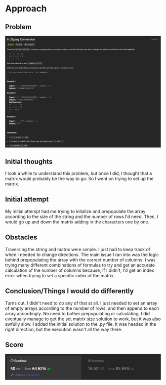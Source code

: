 # Approach

## Problem

![Problem 6](problem_image.png)


## Initial thoughts

I took a while to understand this problem, but once I did, I thought that a matrix would probably be the way to go. So I went on trying to set up the matrix.

## Initial attempt

My initial attempt had me trying to initalize and prepopulate the array according to the size of the string and the number of rows I'd need. Then, I would go up and down the matrix adding in the characters one by one. 

## Obstacles

Traversing the string and matrix were simple. I just had to keep track of when I needed to change directions. The main issue I ran into was the logic behind prepopulating the array with the correct number of columns. I was trying many different combinations of formulas to try and get an accurate calculation of the number of columns because, if I didn't, I'd get an index error when trying to set a specific index of the matrix.

## Conclusion/Things I would do differently

Turns out, I didn't need to do any of that at all. I just needed to set an array of empty arrays according to the number of rows, and then append to each array accordingly. No need to bother prepopulating or calculating. I did eventually manage to get the set matrix size solution to work, but it was also awfully slow. I added the initial solution to the .py file. It was headed in the right direction, but the execution wasn't all the way there.

## Score

![LeetCode Score](score_image.png)